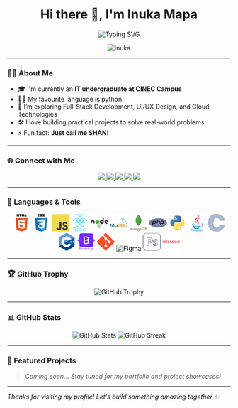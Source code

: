 <h1 align="center">Hi there 👋, I'm Inuka Mapa </h1>

<p align="center">
  <img src="https://readme-typing-svg.herokuapp.com?lines=Aspiring%20Software%20Developer;IT%20Undergraduate%20at%20CINEC;Passionate%20About%20Full-Stack%20Development" alt="Typing SVG" />
</p>

<p align="center">
  <img src="https://komarev.com/ghpvc/?username=Inuka&label=Profile%20views&color=0e75b6&style=flat" alt="inuka" />
</p>

---

### 👨‍💻 About Me

- 🎓 I'm currently an **IT undergraduate at CINEC Campus**
- 👨‍💻 My favourite language is python.
- 🧠 I’m exploring Full-Stack Development, UI/UX Design, and Cloud Technologies  
- 🛠️ I love building practical projects to solve real-world problems  
- ⚡ Fun fact: **Just call me SHAN!**

---

### 🌐 Connect with Me

<p align="center">
  <a href="https://www.linkedin.com/in/inuka_madushan_mapa" target="_blank">
    <img src="https://img.shields.io/badge/LinkedIn-%230077B5.svg?&style=for-the-badge&logo=linkedin&logoColor=white" />
  </a>
  <a href="https://fb.com/inuka_madushan_mapa" target="_blank">
    <img src="https://img.shields.io/badge/Facebook-%231877F2.svg?&style=for-the-badge&logo=facebook&logoColor=white" />
  </a>
  <a href="https://instagram.com/inuka_madushan_mapa" target="_blank">
    <img src="https://img.shields.io/badge/Instagram-%23E4405F.svg?&style=for-the-badge&logo=instagram&logoColor=white" />
  </a>
  <a href="https://www.youtube.com/c/imghost" target="_blank">
    <img src="https://img.shields.io/badge/YouTube-%23FF0000.svg?&style=for-the-badge&logo=youtube&logoColor=white" />
  </a>
  <a href="https://discord.gg/furyxd" target="_blank">
    <img src="https://img.shields.io/badge/Discord-%237289DA.svg?&style=for-the-badge&logo=discord&logoColor=white" />
  </a>
</p>

---

### 🧰 Languages & Tools

<p align="center">
  <img src="https://raw.githubusercontent.com/devicons/devicon/master/icons/html5/html5-original-wordmark.svg" alt="HTML5" width="40" />
  <img src="https://raw.githubusercontent.com/devicons/devicon/master/icons/css3/css3-original-wordmark.svg" alt="CSS3" width="40" />
  <img src="https://raw.githubusercontent.com/devicons/devicon/master/icons/javascript/javascript-original.svg" alt="JavaScript" width="40" />
  <img src="https://raw.githubusercontent.com/devicons/devicon/master/icons/react/react-original-wordmark.svg" alt="React" width="40" />
  <img src="https://raw.githubusercontent.com/devicons/devicon/master/icons/nodejs/nodejs-original-wordmark.svg" alt="Node.js" width="40" />
  <img src="https://raw.githubusercontent.com/devicons/devicon/master/icons/mysql/mysql-original-wordmark.svg" alt="MySQL" width="40" />
  <img src="https://raw.githubusercontent.com/devicons/devicon/master/icons/mongodb/mongodb-original-wordmark.svg" alt="MongoDB" width="40" />
  <img src="https://raw.githubusercontent.com/devicons/devicon/master/icons/php/php-original.svg" alt="PHP" width="40" />
  <img src="https://raw.githubusercontent.com/devicons/devicon/master/icons/python/python-original.svg" alt="Python" width="40" />
  <img src="https://raw.githubusercontent.com/devicons/devicon/master/icons/java/java-original.svg" alt="Java" width="40" />
  <img src="https://raw.githubusercontent.com/devicons/devicon/master/icons/c/c-original.svg" alt="C" width="40" />
  <img src="https://raw.githubusercontent.com/devicons/devicon/master/icons/cplusplus/cplusplus-original.svg" alt="C++" width="40" />
  <img src="https://raw.githubusercontent.com/devicons/devicon/master/icons/bootstrap/bootstrap-plain-wordmark.svg" alt="Bootstrap" width="40" />
  <img src="https://raw.githubusercontent.com/devicons/devicon/master/icons/git/git-original.svg" alt="Git" width="40" />
  <img src="https://www.vectorlogo.zone/logos/figma/figma-icon.svg" alt="Figma" width="40" />
  <img src="https://raw.githubusercontent.com/devicons/devicon/master/icons/photoshop/photoshop-line.svg" alt="Photoshop" width="40" />
  <img src="https://raw.githubusercontent.com/devicons/devicon/master/icons/oracle/oracle-original.svg" alt="Oracle" width="40" />
</p>

---

### 🏆 GitHub Trophy

<p align="center">
  <img src="https://github-profile-trophy.vercel.app/?username=inuka&theme=onedark" alt="GitHub Trophy" />
</p>

---

### 📊 GitHub Stats

<p align="center">
  <img src="https://github-readme-stats.vercel.app/api?username=inuka&show_icons=true&theme=tokyonight" alt="GitHub Stats" />
  <img src="https://github-readme-streak-stats.herokuapp.com/?user=inuka&theme=tokyonight" alt="GitHub Streak" />
</p>

---

### 📌 Featured Projects

> _Coming soon... Stay tuned for my portfolio and project showcases!_

---

_Thanks for visiting my profile! Let's build something amazing together ✨_
